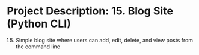 # Project Description: 15. Blog Site (Python CLI)

15. Simple blog site where users can add, edit, delete, and view posts from the command line
